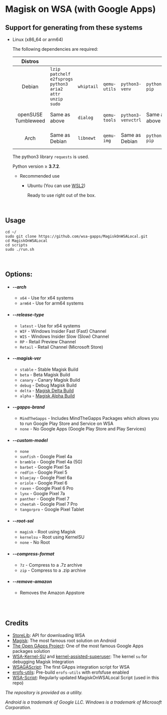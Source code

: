 # Magisk on WSA (with Google Apps)

## Support for generating from these systems

- Linux (x86_64 or arm64)

  The following dependencies are required:

  | Distros             |                                                         |            |              |                    |               |              |              |
  |:-------------------:|---------------------------------------------------------|------------|--------------|--------------------|---------------|--------------|--------------|
  | Debian              | `lzip patchelf e2fsprogs python3 aria2 attr unzip sudo` | `whiptail` | `qemu-utils` | `python3-venv`     | `python3-pip` | `p7zip-full` | `jq` |
  | openSUSE Tumbleweed | Same as above                                           | `dialog`   | `qemu-tools` | `python3-venvctrl` | Same as above |              | Same as above |
  | Arch                | Same as Debian                                          | `libnewt`  | `qemu-img`   |  Same as Debian    | `python-pip`  | `p7zip`      | Same as Debian |

  The python3 library `requests` is used.

  Python version ≥ **3.7.2**.

  - Recommended use

    - Ubuntu (You can use [WSL2](https://apps.microsoft.com/store/search?publisher=Canonical%20Group%20Limited))

      Ready to use right out of the box.

<br/>

## Usage     

```shell
cd ~/
sudo git clone https://github.com/wsa-gapps/MagiskOnWSALocal.git
cd MagiskOnWSALocal
cd scripts
sudo ./run.sh
```

<br/>

## Options:

- #### ***--arch***
    - ``x64`` - Use for x64 systems
    - ``arm64`` - Use for arm64 systems
-  #### ***--release-type***
    - ``latest`` - Use for x64 systems
    - ``WIF`` - Windows Insider Fast (Fast) Channel
    - ``WIS`` - Windows Insider Slow (Slow) Channel
    - ``RP`` - Retail Preview Channel
    - ``Retail`` - Retail Channel (Microsoft Store)
-  #### ***--magisk-ver***
    - ``stable`` - Stable Magisk Build
    - ``beta`` - Beta Magisk Build
    - ``canary`` - Canary Magisk Build
    - ``debug`` - Debug Magisk Build
    - ``delta`` - [Magisk Delta Build](https://github.com/HuskyDG/magisk-files)
    - ``alpha`` - [Magisk Alpha Build](https://github.com/vvb2060/magisk_files)
-  #### ***--gapps-brand***
    - ``MindTheGapps`` - Includes MindTheGapps Packages which allows you to run Google Play Store and Service on WSA
    - ``none`` - No Google Apps (Google Play Store and Play Services)
-  #### ***--custom-model***
    - ``none``
    - ``sunfish`` - Google Pixel 4a 
    - ``bramble`` - Google Pixel 4a (5G)
    - ``barbet`` - Google Pixel 5a
    - ``redfin`` - Google Pixel 5
    - ``bluejay`` - Google Pixel 6a
    - ``oriole`` - Google Pixel 6
    - ``raven`` - Google Pixel 6 Pro
    - ``lynx`` - Google Pixel 7a
    - ``panther`` - Google Pixel 7
    - ``cheetah`` - Google Pixel 7 Pro
    - ``tangorpro`` - Google Pixel Tablet
-  #### ***--root-sol***
    - ``magisk`` - Root using Magisk
    - ``kernelsu`` - Root using KernelSU
    - ``none`` - No Root
-  #### ***--compress-format***
    - ``7z`` - Compress to a .7z archive
    - ``zip`` - Compress to a .zip archive
-  #### ***--remove-amazon***
    - Removes the Amazon Appstore 
        
<br/>
<br/>

## Credits
- [StoreLib](https://github.com/StoreDev/StoreLib): API for downloading WSA
- [Magisk](https://github.com/topjohnwu/Magisk): The most famous root solution on Android
- [The Open GApps Project](https://opengapps.org): One of the most famous Google Apps packages solution
- [WSA-Kernel-SU](https://github.com/LSPosed/WSA-Kernel-SU) and [kernel-assisted-superuser](https://git.zx2c4.com/kernel-assisted-superuser/): The kernel `su` for debugging Magisk Integration
- [WSAGAScript](https://github.com/ADeltaX/WSAGAScript): The first GApps integration script for WSA
- [erofs-utils](https://github.com/sekaiacg/erofs-utils): Pre-build `erofs-utils` with erofsfuse enabled
- [WSA-Script](https://github.com/YT-Advanced/WSA-Script): Regularly updated MagiskOnWSALocal Script (used in this repo)

_The repository is provided as a utility._

_Android is a trademark of Google LLC. Windows is a trademark of Microsoft Corporation._
